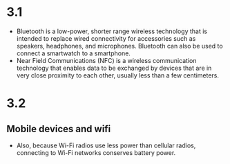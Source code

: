 # 3.1
- Bluetooth is a low-power, shorter range wireless technology that is intended to replace wired connectivity for accessories such as speakers, headphones, and microphones. Bluetooth can also be used to connect a smartwatch to a smartphone.
- Near Field Communications (NFC) is a wireless communication technology that enables data to be exchanged by devices that are in very close proximity to each other, usually less than a few centimeters.

# 3.2
## Mobile devices and wifi
- Also, because Wi-Fi radios use less power than cellular radios, connecting to Wi-Fi networks conserves battery power.
